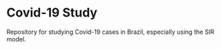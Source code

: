 # Covid-19 Study
 Repository for studying Covid-19 cases in Brazil, especially using the SIR model.
